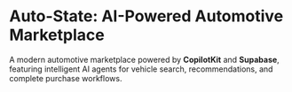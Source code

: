 # Auto-State: AI-Powered Automotive Marketplace

A modern automotive marketplace powered by **CopilotKit** and **Supabase**, featuring intelligent AI agents for vehicle search, recommendations, and complete purchase workflows.